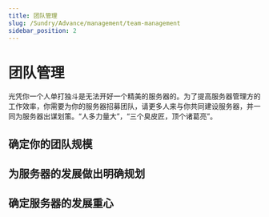 ```yaml
---
title: 团队管理
slug: /Sundry/Advance/management/team-management
sidebar_position: 2
---
```


# 团队管理

光凭你一个人单打独斗是无法开好一个精美的服务器的。为了提高服务器管理方的工作效率，你需要为你的服务器招募团队，请更多人来与你共同建设服务器，并一同为服务器出谋划策。“人多力量大”，“三个臭皮匠，顶个诸葛亮”。

## 确定你的团队规模

## 为服务器的发展做出明确规划

## 确定服务器的发展重心